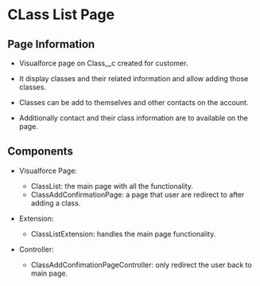 # **CLass List Page**

## **Page Information**

* Visualforce page on Class__c created for customer.

* It display classes and their related information and allow adding those classes.

* Classes can be add to themselves and other contacts on the account.

* Additionally contact and their class information are to available on the page.

## **Components**

* Visualforce Page:
  * ClassList: the main page with all the functionality.
  * ClassAddConfirmationPage: a page that user are redirect to after adding a class.

* Extension:
  * ClassListExtension: handles the main page functionality.
 
* Controller:
  * ClassAddConfimationPageController: only redirect the user back to main page.
